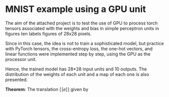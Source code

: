 # MNIST example using a GPU unit

The aim of the attached project is to test the use of GPU to process torch tensors associated with the weights and bias in simple perceptron units in figures ten labels figures of 28x28 pixels. 

Since in this case, the idea is not to train a sophisticated model, but practice with PyTorch tensors, the cross-entropy loss, the one-hot vectors, and linear functions were implemented step by step, using the GPU as the processor unit.

Hence, the trained model has 28*28 input units and 10 outputs. The distribution of the weights of each unit and a map of each one is also presented.

**Theorem**: The translation $[\![e]\!]$ given by
